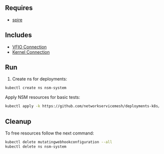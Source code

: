 ## Requires

- [spire](../spire)

## Includes

- [VFIO Connection](../use-cases/Vfio2Noop)
- [Kernel Connection](../use-cases/SriovKernel2Noop)

## Run

1. Create ns for deployments:
```bash
kubectl create ns nsm-system
```

Apply NSM resources for basic tests:
```bash
kubectl apply -k https://github.com/networkservicemesh/deployments-k8s/examples/sriov?ref=9b6509e1285857935f3c9f72155c105bb02f097c
```

## Cleanup

To free resources follow the next command:
```bash
kubectl delete mutatingwebhookconfiguration --all
kubectl delete ns nsm-system
```
